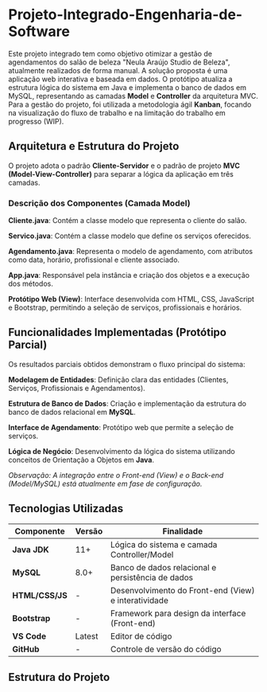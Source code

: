 # Projeto-Integrado-Engenharia-de-Software

Este projeto integrado tem como objetivo otimizar a gestão de agendamentos do salão de beleza "Neula Araújo Studio de Beleza", atualmente realizados de forma manual. A solução proposta é uma aplicação web interativa e baseada em dados.
O protótipo atualiza a estrutura lógica do sistema em Java e implementa o banco de dados em MySQL, representando as camadas **Model** e **Controller** da arquitetura MVC.
Para a gestão do projeto, foi utilizada a metodologia ágil **Kanban**, focando na visualização do fluxo de trabalho e na limitação do trabalho em progresso (WIP).

## Arquitetura e Estrutura do Projeto

O projeto adota o padrão **Cliente-Servidor** e o padrão de projeto **MVC (Model-View-Controller)** para separar a lógica da aplicação em três camadas.

### Descrição dos Componentes (Camada Model)

**Cliente.java**: Contém a classe modelo que representa o cliente do salão.

**Servico.java**: Contém a classe modelo que define os serviços oferecidos.

**Agendamento.java**: Representa o modelo de agendamento, com atributos como data, horário, profissional e cliente associado.

**App.java**: Responsável pela instância e criação dos objetos e a execução dos métodos.

**Protótipo Web (View)**: Interface desenvolvida com HTML, CSS, JavaScript e Bootstrap, permitindo a seleção de serviços, profissionais e horários.

## Funcionalidades Implementadas (Protótipo Parcial)

Os resultados parciais obtidos demonstram o fluxo principal do sistema:

**Modelagem de Entidades**: Definição clara das entidades (Clientes, Serviços, Profissionais e Agendamentos).

**Estrutura de Banco de Dados**: Criação e implementação da estrutura do banco de dados relacional em **MySQL**.

**Interface de Agendamento**: Protótipo web que permite a seleção de serviços.

**Lógica de Negócio**: Desenvolvimento da lógica do sistema utilizando conceitos de Orientação a Objetos em **Java**.

*Observação: A integração entre o Front-end (View) e o Back-end (Model/MySQL) está atualmente em fase de configuração.*

## Tecnologias Utilizadas

| Componente      | Versão | Finalidade                                           |
|-----------------|--------|------------------------------------------------------|
| **Java JDK**    | 11+    | Lógica do sistema e camada Controller/Model          |
| **MySQL**       | 8.0+   | Banco de dados relacional e persistência de dados    |
| **HTML/CSS/JS** | -      | Desenvolvimento do Front-end (View) e interatividade |
| **Bootstrap**   | -      | Framework para design da interface (Front-end)       |
| **VS Code**     | Latest | Editor de código                                     |
| **GitHub**      | -      | Controle de versão do código                         |

## Estrutura do Projeto
